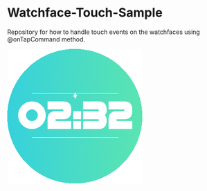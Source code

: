 # Watchface-Touch-Sample

Repository for how to handle touch events on the watchfaces using @onTapCommand method.

![1]

[1]: ./sample_image.png
